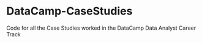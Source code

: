 # DataCamp-CaseStudies
Code for all the Case Studies worked in the DataCamp Data Analyst Career Track
